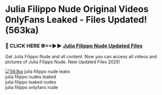 # Julia Filippo Nude Original Videos 0nlyFans Leaked - Files Updated! (563ka)

<h3>🔴 CLICK HERE 🌐==►► <a href="https://tinyurl.com/yc6ubb5a" rel="nofollow">Julia Filippo Nude Updated Files</a></h3>

Get Julia Filippo Nude and all content. Now you can access all videos and pictures of Julia Filippo Nude. New Updated Files 2025!

[![563ka](https://i.imgur.com/7eu0CRL.gif)](https://tinyurl.com/yc6ubb5a)
julia filippo nude leaks<br>
julia filippo nudes leaked<br>
julia filippo leaked nudes<br>
julia filippo onlyfans nude